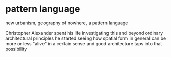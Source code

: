 # pattern language
new urbanism, geography of nowhere, a pattern language

Christopher Alexander spent his life investigating this and beyond ordinary architectural principles he started seeing how spatial form in general can be more or less "alive" in a certain sense and good architecture taps into that possibility